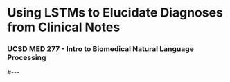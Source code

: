 # Using LSTMs to Elucidate Diagnoses from Clinical Notes
### UCSD MED 277 - Intro to Biomedical Natural Language Processing
#---
